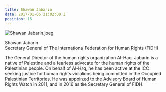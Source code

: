 ```yaml
---
title: Shawan Jabarin
date: 2017-01-06 21:02:00 Z
position: 16
---
```


![Shawan Jabarin.jpeg](/uploads/Shawan%20Jabarin.jpeg)

Shawan Jabarin <br> Secretary General of The International Federation for Human Rights (FIDH)


The General Director of the human rights organization Al-Haq. Jabarin is a native of Palestine and a fearless advocate for the human rights of the Palestinian people. On behalf of Al-Haq, he has been active at the ICC seeking justice for human rights violations being committed in the Occupied Palestinian Territories. He was appointed to the Advisory Board of Human Rights Watch in 2011, and in 2016 as the Secretary General of FIDH.
